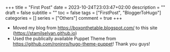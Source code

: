 +++
title = "First Post"
date = 2023-10-24T23:03:47+02:00
description = ""
draft = false
subtitle = ""
toc = false
tags = ["FirstPost", "BloggerToHugo"]
categories = []
series = ["Others"]
comment = true
+++

* Moved my blog from https://boxonthetable.blogspot.com/ to this site (https://stamilselvan.github.io)
* Used the publically available Puppet Theme from https://github.com/roninro/hugo-theme-puppet! Thank you guys!
